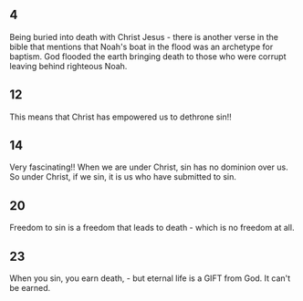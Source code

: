 ## 4
Being buried into death with Christ Jesus - there is another verse in the bible that mentions that Noah's boat in the flood was an archetype for baptism. God flooded the earth bringing death to those who were corrupt leaving behind righteous Noah.

## 12
This means that Christ has empowered us to dethrone sin!!

## 14
Very fascinating!! When we are under Christ, sin has no dominion over us. So under Christ, if we sin, 
it is us who have submitted to sin.

## 20
Freedom to sin is a freedom that leads to death - which is no freedom at all.

## 23
When you sin, you earn death, - but eternal life is a GIFT from God. It can't be earned.